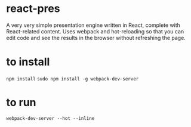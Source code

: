 # react-pres
A very very simple presentation engine written in React, complete with React-related content. Uses webpack and hot-reloading so that you can edit code and see the results in the browser without refreshing the page.

# to install
`npm install`
`sudo npm install -g webpack-dev-server`

# to run
`webpack-dev-server --hot --inline`  
